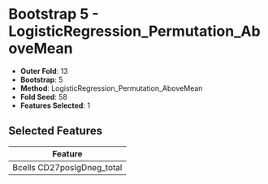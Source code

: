 # Bootstrap 5 - LogisticRegression_Permutation_AboveMean

- **Outer Fold**: 13
- **Bootstrap**: 5
- **Method**: LogisticRegression_Permutation_AboveMean
- **Fold Seed**: 58
- **Features Selected**: 1

## Selected Features

| Feature |
|---------|
| Bcells CD27posIgDneg_total |
